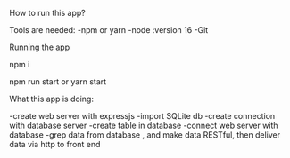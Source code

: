 
How to run this app?

Tools are needed:
-npm or yarn
-node :version 16
-Git

Running the app

npm i

npm run start or yarn start

What this app is doing:

-create web server with expressjs
-import SQLite db
-create connection with database server
-create table in database
-connect web server with database
-grep data from database , and make data RESTful, then deliver data via http to front end
